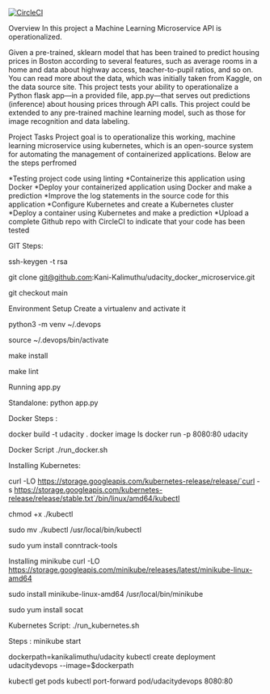 [![CircleCI](https://dl.circleci.com/status-badge/img/gh/Kani-Kalimuthu/udacity_docker_microservice/tree/main.svg?style=svg)](https://dl.circleci.com/status-badge/redirect/gh/Kani-Kalimuthu/udacity_docker_microservice/tree/main)

Overview In this project a Machine Learning Microservice API is operationalized.

Given a pre-trained, sklearn model that has been trained to predict housing prices in Boston according to several features, such as average rooms in a home and data about highway access, teacher-to-pupil ratios, and so on. You can read more about the data, which was initially taken from Kaggle, on the data source site. This project tests your ability to operationalize a Python flask app—in a provided file, app.py—that serves out predictions (inference) about housing prices through API calls. This project could be extended to any pre-trained machine learning model, such as those for image recognition and data labeling.

Project Tasks Project goal is to operationalize this working, machine learning microservice using kubernetes, which is an open-source system for automating the management of containerized applications. Below are the steps perfromed

*Testing project code using linting *Containerize this application using Docker *Deploy your containerized application using Docker and make a prediction *Improve the log statements in the source code for this application *Configure Kubernetes and create a Kubernetes cluster *Deploy a container using Kubernetes and make a prediction *Upload a complete Github repo with CircleCI to indicate that your code has been tested



GIT Steps:

ssh-keygen -t rsa 

git clone git@github.com:Kani-Kalimuthu/udacity_docker_microservice.git

git checkout main

Environment Setup Create a virtualenv and activate it

python3 -m venv ~/.devops

source ~/.devops/bin/activate

make install

make lint

Running app.py

Standalone: python app.py



Docker Steps :

docker build -t udacity . 
docker image ls 
docker run -p 8080:80 udacity

Docker Script ./run_docker.sh

Installing Kubernetes:

curl -LO https://storage.googleapis.com/kubernetes-release/release/`curl -s https://storage.googleapis.com/kubernetes-release/release/stable.txt`/bin/linux/amd64/kubectl

chmod +x ./kubectl

sudo mv ./kubectl /usr/local/bin/kubectl

sudo yum install conntrack-tools

Installing minikube curl -LO https://storage.googleapis.com/minikube/releases/latest/minikube-linux-amd64

sudo install minikube-linux-amd64 /usr/local/bin/minikube

sudo yum install socat

Kubernetes Script: ./run_kubernetes.sh

Steps : minikube start

dockerpath=kanikalimuthu/udacity 
kubectl create deployment udacitydevops --image=$dockerpath

kubectl get pods 
kubectl port-forward pod/udacitydevops 8080:80